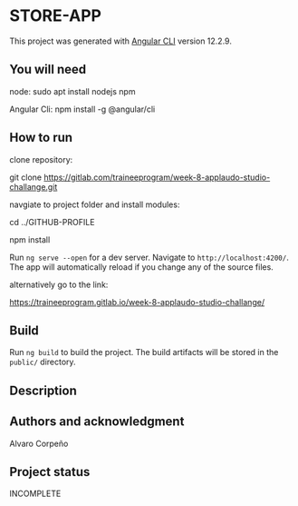 # STORE-APP

This project was generated with [Angular CLI](https://github.com/angular/angular-cli) version 12.2.9.

## You will need

node:
sudo apt install nodejs npm

Angular Cli:
npm install -g @angular/cli

## How to run

clone repository:

git clone https://gitlab.com/traineeprogram/week-8-applaudo-studio-challange.git

navgiate to project folder and install modules:

cd ../GITHUB-PROFILE

npm install

Run `ng serve --open` for a dev server. Navigate to `http://localhost:4200/`. The app will automatically reload if you change any of the source files.

alternatively go to the link:

https://traineeprogram.gitlab.io/week-8-applaudo-studio-challange/

## Build

Run `ng build` to build the project. The build artifacts will be stored in the `public/` directory.

## Description

## Authors and acknowledgment

Alvaro Corpeño

## Project status

INCOMPLETE
